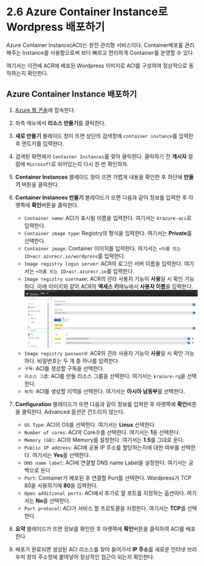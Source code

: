 # 2.6 Azure Container Instance로 Wordpress 배포하기
Azure Container Instance(ACI)는 완전 관리형 서비스이다. Container배포를 관리해주는 Instance를 사용함으로써 보다 빠르고 편리하게 Container를 운영할 수 있다.

여기서는 이전에 ACR에 배포된 Wordpress 이미지로 ACI를 구성하여 정상적으로 동작하는지 확인한다.

## Azure Container Instance 배포하기
1. [Azure 웹 콘솔](https://portal.azure.com)에 접속한다.

2. 좌측 메뉴에서 **리소스 만들기**를 클릭한다.

3. **새로 만들기** 블레이드 창이 뜨면 상단의 검색창에 `container instance`를 입력한 후 엔트키를 입력한다.

4. 검색된 화면에서 `Container Instances`를 찾아 클릭한다. 클릭하기 전 **게시자** 컬럼에 `Microsoft`로 되어있는지 다시 한 번 확인하자.

5. **Container Instances** 블레이드 창이 뜨면 가볍게 내용을 확인한 후 하단에 **만들기** 버튼을 클릭한다.

6. **Container Instances 만들기** 블레이드가 뜨면 다음과 같이 정보를 입력한 후 아랫쪽에 **확인**버튼을 클릭한다.
    - `Container name`: ACI가 표시될 이름을 입력한다. 여기서는 `krazure-aci`로 입력한다.
    - `Container image type`: Registry의 형식을 입력한다. 여기서는 **Private**를 선택한다.
    - `Container image`: Container 이미지를 입력한다. 여기서는 `<이름 또는 ID>acr.azurecr.io/wordpress`를 입력한다.
    - `Image registry login server`: ACR의 로그인 서버 이름을 입력한다. 여기서는 `<이름 또는 ID>acr.azurecr.io`를 입력한다.
    - `Image registry username`: ACR의 괸라 사용자 기능이 **사용**일 시 확인 가능하다. 아래 이미지와 같이 ACR의 **액세스 키**메뉴에서 **사용자 이름**을 입력한다.
    ![2.6.1_ACR_access_key](../images/2.6.1_ACR_access_key.PNG)
    - `Image registry password`: ACR의 괸라 사용자 기능이 **사용**일 시 확인 가능하다. 비밀번호는 두 개 중 하나를 입력한다.
    - `구독`: ACI를 생성할 구독을 선택한다.
    - `리소스 그룹`: ACI를 만들 리소스 그룹을 선택한다. 여기서는 `krazure-rg`을 선택한다.
    - `위치`: ACI를 생성할 지역을 선택한다. 여기서는 **아시아 남동부**를 선택한다.

7. **Configuration** 블레이드가 뜨면 다음과 같이 정보를 입력한 후 아랫쪽에 **확인**버튼을 클릭한다. Advanced 옵션은 건드리지 않는다.
    - `OS Type`: ACI의 OS를 선택한다. 여기서는 **Linux** 선택한다.
    - `Number of cores`: ACI의 Core수를 선택한다. 여기서는 **1**을 선택한다.
    - `Memory (GB)`: ACI의 Memory를 설정한다. 여기서는 **1.5**를 그대로 둔다.
    - `Public IP address`: ACI에 공용 IP 주소를 할당하는지에 대한 여부를 선택한다. 여기서는 **Yes**를 선택한다.
    - `DNS name label`: ACI에 연결할 DNS name Label을 설정한다. 여기서는 공백으로 둔다
    - `Port`: Container가 배포된 후 연결할 Port를 선택한다. Wordpress가 TCP 80을 사용하기에 **80**을 입력한다.
    - `Open additional ports`: ACI에서 추가로 열 포트를 지정하는 옵션이다. 여기서는 **No**를 선택한다.
    - `Port protocol`: ACI가 서비스 할 프로토콜을 지정한다. 여기서는 **TCP**를 선택한다.

8. **요약** 블레이드가 뜨면 정보를 확인한 후 아랫쪽에 **확인**버튼을 클릭하여 ACI를 배포한다.

9. 배포가 완료되면 생성된 ACI 리소스를 찾아 들어가서 **IP 주소**를 새로운 인터넷 브라우저 창의 주소창에 붙여넣어 정상적인 접근이 되는지 확인한다.